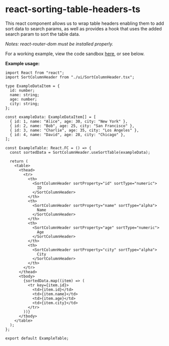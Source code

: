 # react-sorting-table-headers-ts
This react component allows us to wrap table headers enabling them to add sort data to search params, as well as provides a hook that uses the added search param to sort the table data.

*Notes: react-router-dom must be installed properly.*

For a working example, view the code sandbox [here](https://codesandbox.io/p/devbox/react-sorting-table-header-ts-4n99jl), or see below.

**Example usage:**

```
import React from "react";
import SortColumnHeader from "./ui/SortColumnHeader.tsx";

type ExampleDataItem = {
  id: number;
  name: string;
  age: number;
  city: string;
};

const exampleData: ExampleDataItem[] = [
  { id: 1, name: "Alice", age: 30, city: "New York" },
  { id: 2, name: "Bob", age: 25, city: "San Francisco" },
  { id: 3, name: "Charlie", age: 35, city: "Los Angeles" },
  { id: 4, name: "David", age: 28, city: "Chicago" },
];

const ExampleTable: React.FC = () => {
  const sortedData = SortColumnHeader.useSortTable(exampleData);

  return (
    <table>
      <thead>
        <tr>
          <th>
            <SortColumnHeader sortProperty="id" sortType="numeric">
              ID
            </SortColumnHeader>
          </th>
          <th>
            <SortColumnHeader sortProperty="name" sortType="alpha">
              Name
            </SortColumnHeader>
          </th>
          <th>
            <SortColumnHeader sortProperty="age" sortType="numeric">
              Age
            </SortColumnHeader>
          </th>
          <th>
            <SortColumnHeader sortProperty="city" sortType="alpha">
              City
            </SortColumnHeader>
          </th>
        </tr>
      </thead>
      <tbody>
        {sortedData.map((item) => (
          <tr key={item.id}>
            <td>{item.id}</td>
            <td>{item.name}</td>
            <td>{item.age}</td>
            <td>{item.city}</td>
          </tr>
        ))}
      </tbody>
    </table>
  );
};

export default ExampleTable;
```
